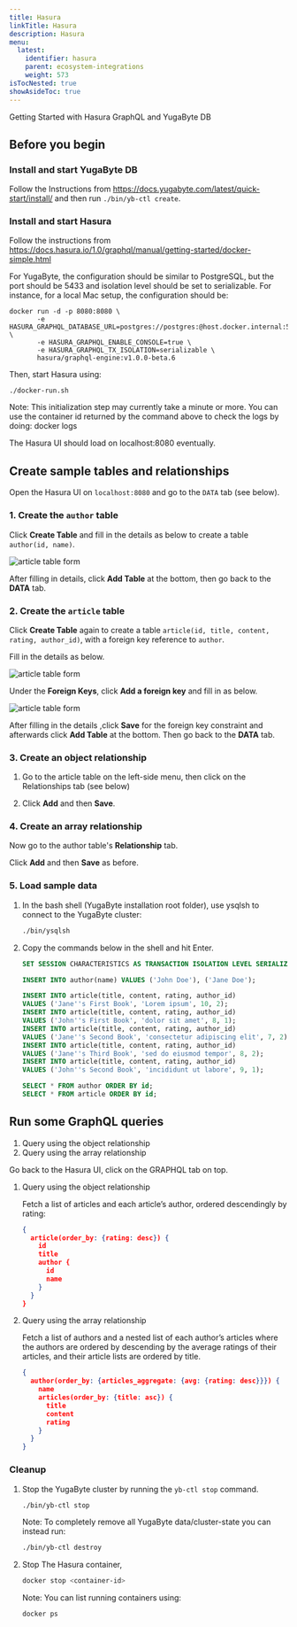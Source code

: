 ```yaml
---
title: Hasura
linkTitle: Hasura
description: Hasura
menu:
  latest:
    identifier: hasura
    parent: ecosystem-integrations
    weight: 573
isTocNested: true
showAsideToc: true
---
```


Getting Started with Hasura GraphQL and YugaByte DB


## Before you begin

### Install and start YugaByte DB

Follow the Instructions from https://docs.yugabyte.com/latest/quick-start/install/ 
and then run `./bin/yb-ctl create`.

### Install and start Hasura

Follow the instructions from https://docs.hasura.io/1.0/graphql/manual/getting-started/docker-simple.html

For YugaByte, the configuration should be similar to PostgreSQL, but the port should be 5433 and isolation level should be set to serializable. For instance, for a local Mac setup, the configuration should be:

```
docker run -d -p 8080:8080 \
       -e HASURA_GRAPHQL_DATABASE_URL=postgres://postgres:@host.docker.internal:5433/postgres \
       -e HASURA_GRAPHQL_ENABLE_CONSOLE=true \
       -e HASURA_GRAPHQL_TX_ISOLATION=serializable \
       hasura/graphql-engine:v1.0.0-beta.6
```

Then,  start Hasura using:

```
./docker-run.sh
```

Note: This initialization step may currently take a minute or more.
You can use the container id returned by the command above to check the logs by doing:
docker logs <container-id>

The Hasura UI should load on localhost:8080 eventually.

## Create sample tables and relationships

 Open the Hasura UI on `localhost:8080` and go to the `DATA` tab (see below).

### 1. Create the `author` table

Click **Create Table** and fill in the details as below to create a table `author(id, name)`.

![article table form](/images/???)

After filling in details, click **Add Table** at the bottom, then go back to the **DATA** tab.

### 2. Create the `article` table

Click **Create Table** again to create a table `article(id, title, content, rating, author_id)`, with a foreign key reference to `author`.

Fill in the details as below.

![article table form](/images/???)

Under the **Foreign Keys**, click **Add a foreign key** and fill in as below.

![article table form](/images/???)

After filling in the details ,click **Save** for the foreign key constraint and afterwards click **Add Table** at the bottom. Then go back to the **DATA** tab.

### 3. Create an object relationship

1. Go to the article table on the left-side menu, then click on the Relationships tab (see below)

2. Click **Add** and then **Save**.

### 4. Create an array relationship

Now go to the author table's **Relationship** tab.

Click **Add** and then **Save** as before.

### 5. Load sample data

1. In the bash shell (YugaByte installation root folder), use ysqlsh to connect to the YugaByte cluster:

    ```bash
    ./bin/ysqlsh
    ```

2. Copy the commands below in the shell and hit Enter.

    ```sql
    SET SESSION CHARACTERISTICS AS TRANSACTION ISOLATION LEVEL SERIALIZABLE;

    INSERT INTO author(name) VALUES ('John Doe'), ('Jane Doe');

    INSERT INTO article(title, content, rating, author_id) 
    VALUES ('Jane''s First Book', 'Lorem ipsum', 10, 2);
    INSERT INTO article(title, content, rating, author_id) 
    VALUES ('John''s First Book', 'dolor sit amet', 8, 1);
    INSERT INTO article(title, content, rating, author_id) 
    VALUES ('Jane''s Second Book', 'consectetur adipiscing elit', 7, 2);
    INSERT INTO article(title, content, rating, author_id) 
    VALUES ('Jane''s Third Book', 'sed do eiusmod tempor', 8, 2);
    INSERT INTO article(title, content, rating, author_id) 
    VALUES ('John''s Second Book', 'incididunt ut labore', 9, 1);

    SELECT * FROM author ORDER BY id;
    SELECT * FROM article ORDER BY id;
    ```

## Run some GraphQL queries

1. Query using the object relationship
2. Query using the array relationship

Go back to the Hasura UI, click on the GRAPHQL tab on top.

1. Query using the object relationship

    Fetch a list of articles and each article’s author, ordered descendingly by rating:

    ```json
    {
      article(order_by: {rating: desc}) {
        id
        title
        author {
          id
          name
        }
      }
    }
    ```

2. Query using the array relationship

    Fetch a list of authors and a nested list of each author’s articles where the authors are ordered by descending by the average ratings of their articles, and their article lists are ordered by title.

    ```json
    {
      author(order_by: {articles_aggregate: {avg: {rating: desc}}}) {
        name
        articles(order_by: {title: asc}) {
          title
          content
          rating
        }
      }
    }
    ```

### Cleanup

1. Stop the YugaByte cluster by running the `yb-ctl stop` command.

    ```bash
    ./bin/yb-ctl stop
    ```

    Note: To completely remove all YugaByte data/cluster-state you can instead run:

    ```bash
    ./bin/yb-ctl destroy
    ```

2. Stop The Hasura container,

    ```bash
    docker stop <container-id>
    ```

    Note: You can list running containers using:

    ```bash
    docker ps
    ```

